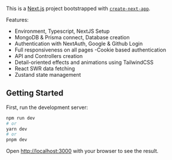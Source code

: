 This is a [Next.js](https://nextjs.org/) project bootstrapped with [`create-next-app`](https://github.com/vercel/next.js/tree/canary/packages/create-next-app).

Features:

- Environment, Typescript, NextJS Setup
- MongoDB & Prisma connect, Database creation
- Authentication with NextAuth, Google & Github Login
- Full responsiveness on all pages
-Cookie based authentication
- API and Controllers creation
- Detail-oriented effects and animations using TailwindCSS
- React SWR data fetching
- Zustand state management

## Getting Started

First, run the development server:

```bash
npm run dev
# or
yarn dev
# or
pnpm dev
```

Open [http://localhost:3000](http://localhost:3000) with your browser to see the result.

